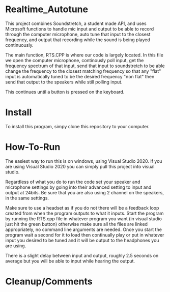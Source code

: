 # Realtime_Autotune

This project combines Soundstretch, a student made API, and uses Microsoft functions to handle mic input and output to be able to record through the computer microphone, auto tune that input to the closest frequency, and output that recording while the sound is being played continuously. 

The main function, RTS.CPP is where our code is largely located. In this file we open the computer microphone, continously poll input, get the frequency spectrum of that input, send that input to soundstretch to be able change the frequency to the closest matching frequency so that any "flat" input is automatically tuned to be the desired frequency "non flat" then send that output to the speakers while still polling input. 

This continues until a button is pressed on the keyboard.

# Install
To install this program, simpy clone this repository to your computer.

# How-To-Run
The easiest way to run this is on windows, using Visual Studio 2020.
If you are using Visual Studio 2020 you can simply pull this project into visual studio. 

Regardless of what you do to run the code set your speaker and microphone settings by going into their advanced setting to input and output at 24bits. Be sure that you are also using 2 channel on the speakers, in the same settings.

Make sure to use a headset as if you do not there will be a feedback loop created from when the program outputs to what it inputs. Start the program by running the RTS.cpp file in whatever program you want (in visual studio just hit the green button) otherwise make sure all the files are linked appropriately, no command line arguments are needed. Once you start the program wait a second for it to load then continually play or put in whatever input you desired to be tuned and it will be output to the headphones you are using.

There is a slight delay between input and output, roughly 2.5 seconds on average but you will be able to input while hearing the output.


# Cleanup/Comments
